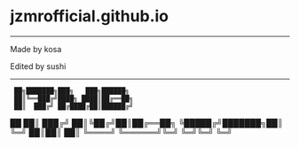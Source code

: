 # jzmrofficial.github.io
------------------------
Made by kosa

Edited by sushi

------------------------

     ██╗███████╗███╗   ███╗██████╗ 
     ██║╚══███╔╝████╗ ████║██╔══██╗
     ██║  ███╔╝ ██╔████╔██║██████╔╝
██   ██║ ███╔╝  ██║╚██╔╝██║██╔══██╗
╚█████╔╝███████╗██║ ╚═╝ ██║██║  ██║
 ╚════╝ ╚══════╝╚═╝     ╚═╝╚═╝  ╚═╝
                                   
